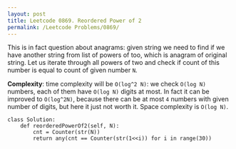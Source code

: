 ```yaml
---
layout: post
title: Leetcode 0869. Reordered Power of 2
permalink: /Leetcode Problems/0869/
---
```


This is in fact question about anagrams: given string we need to find if we have another string from list of powers of too, which is anagram of original string. Let us iterate through all powers of two and check if count of this number is equal to count of given number `N`. 

**Complexity**: time complexity will be `O(log^2 N)`: we check `O(log N)` numbers, each of them have `O(log N)` digits at most. In fact it can be improved to `O(log^2N)`, because there can be at most `4` numbers with given number of digits, but here it just not worth it. Space complexity is `O(log N)`.

```
class Solution:
    def reorderedPowerOf2(self, N):
        cnt = Counter(str(N))
        return any(cnt == Counter(str(1<<i)) for i in range(30))
```